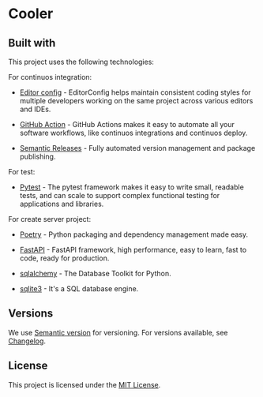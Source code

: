 # Cooler

## Built with

This project uses the following technologies:

For continuos integration:

- [Editor config](https://editorconfig.org/) - EditorConfig helps maintain consistent coding styles for multiple developers working on the same project across various editors and IDEs.
  
- [GitHub Action](https://github.com/features/actions) - GitHub Actions makes it easy to automate all your software workflows, like continuos integrations and continuos deploy.

- [Semantic Releases](https://semanticreleases.com) - Fully automated version management and package publishing.

For test:

- [Pytest](https://docs.pytest.org/en/7.0.x/) - The pytest framework makes it easy to write small, readable tests, and can scale to support complex functional testing for applications and libraries.
  
For create server project:

- [Poetry](https://python-poetry.org/) - Python packaging and dependency management made easy.

- [FastAPI](https://fastapi.tiangolo.com/) - FastAPI framework, high performance, easy to learn, fast to code, ready for production.
  
- [sqlalchemy](https://www.sqlalchemy.org/) - The Database Toolkit for Python.

- [sqlite3](https://www.sqlite.org/index.html) - It's a SQL database engine.
  
## Versions

We use [Semantic version](http://semver.org) for versioning. For versions available, see [Changelog](CHANGELOG.md).

## License

This project is licensed under the [MIT License](LICENSE).
